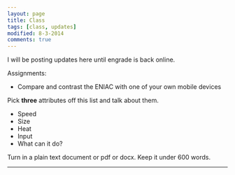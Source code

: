 ```yaml
---
layout: page
title: Class
tags: [class, updates]
modified: 8-3-2014
comments: true
---
```


I will be posting updates here until engrade is back online.

Assignments:

  - Compare and contrast the ENIAC with one of your own mobile devices

Pick **three** attributes off this list and talk about them.

  - Speed
  - Size
  - Heat
  - Input
  - What can it do?

Turn in a plain text document or pdf or docx. Keep it under 600 words.

<hr>

